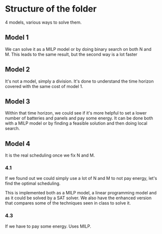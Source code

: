 # Structure of the folder

4 models, various ways to solve them.

## Model 1
We can solve it as a MILP model or by doing binary search on both N and M. This leads to the same result, but the second
way is a lot faster

## Model 2
It's not a model, simply a division. It's done to understand the time horizon covered with the same cost of model 1.

## Model 3
Within that time horizon, we could see if it's more helpful to set a lower number of batteries and panels and pay some energy. It can be done both with a MILP model or by finding a feasible solution and then doing local search.

## Model 4
It is the real scheduling once we fix N and M.

### 4.1
If we found out we could simply use a lot of N and M to not pay energy, let's find the optimal scheduling.

This is implemented both as a MILP model, a linear programming model and as it could be solved by a SAT solver.
We also have the enhanced version that compares some of the techniques seen in class to solve it.

### 4.3 
If we have to pay some energy. Uses MILP.